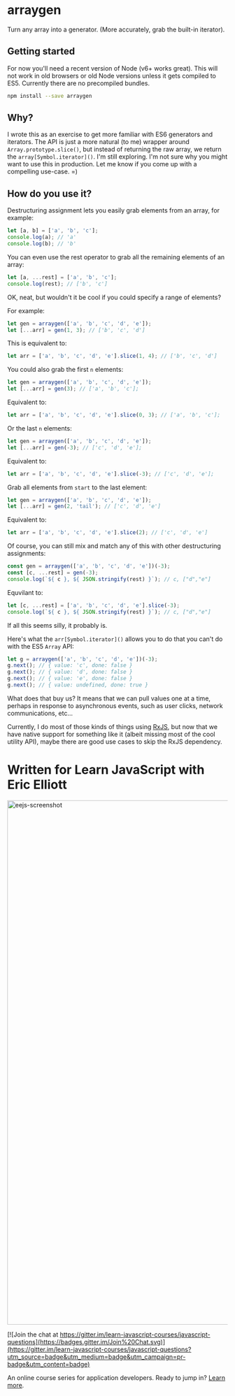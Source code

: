 # arraygen

Turn any array into a generator. (More accurately, grab the built-in iterator).

## Getting started

For now you'll need a recent version of Node (v6+ works great). This will not work in old browsers or old Node versions unless it gets compiled to ES5. Currently there are no precompiled bundles.

```sh
npm install --save arraygen
```

## Why?

I wrote this as an exercise to get more familiar with ES6 generators and iterators. The API is just a more natural (to me) wrapper around `Array.prototype.slice()`, but instead of returning the raw array, we return the `array[Symbol.iterator]()`. I'm still exploring. I'm not sure why you might want to use this in production. Let me know if you come up with a compelling use-case. =)

## How do you use it?

Destructuring assignment lets you easily grab elements from an array, for example:

```js
let [a, b] = ['a', 'b', 'c'];
console.log(a); // 'a'
console.log(b); // 'b'
```

You can even use the rest operator to grab all the remaining elements of an array:

```js
let [a, ...rest] = ['a', 'b', 'c'];
console.log(rest); // ['b', 'c']
```

OK, neat, but wouldn't it be cool if you could specify a range of elements?

For example:

```js
let gen = arraygen(['a', 'b', 'c', 'd', 'e']);
let [...arr] = gen(1, 3); // ['b', 'c', 'd']
```

This is equivalent to:

```js
let arr = ['a', 'b', 'c', 'd', 'e'].slice(1, 4); // ['b', 'c', 'd']
```

You could also grab the first `n` elements:

```js
let gen = arraygen(['a', 'b', 'c', 'd', 'e']);
let [...arr] = gen(3); // ['a', 'b', 'c'];
```

Equivalent to:

```js
let arr = ['a', 'b', 'c', 'd', 'e'].slice(0, 3); // ['a', 'b', 'c'];
```

Or the last `n` elements:

```js
let gen = arraygen(['a', 'b', 'c', 'd', 'e']);
let [...arr] = gen(-3); // ['c', 'd', 'e'];
```

Equivalent to:

```js
let arr = ['a', 'b', 'c', 'd', 'e'].slice(-3); // ['c', 'd', 'e'];
```

Grab all elements from `start` to the last element:

```js
let gen = arraygen(['a', 'b', 'c', 'd', 'e']);
let [...arr] = gen(2, 'tail'); // ['c', 'd', 'e']
```

Equivalent to:

```js
let arr = ['a', 'b', 'c', 'd', 'e'].slice(2); // ['c', 'd', 'e']
```

Of course, you can still mix and match any of this with other destructuring assignments:

```js
const gen = arraygen(['a', 'b', 'c', 'd', 'e'])(-3);
const [c, ...rest] = gen(-3);
console.log(`${ c }, ${ JSON.stringify(rest) }`); // c, ["d","e"]
```

Equvilant to:

```js
let [c, ...rest] = ['a', 'b', 'c', 'd', 'e'].slice(-3);
console.log(`${ c }, ${ JSON.stringify(rest) }`); // c, ["d","e"]
```

If all this seems silly, it probably is.

Here's what the `arr[Symbol.iterator]()` allows you to do that you can't do with the ES5 `Array` API:

```js
let g = arraygen(['a', 'b', 'c', 'd', 'e'])(-3);
g.next(); // { value: 'c', done: false }
g.next(); // { value: 'd', done: false }
g.next(); // { value: 'e', done: false }
g.next(); // { value: undefined, done: true }
```

What does that buy us? It means that we can pull values one at a time, perhaps in response to asynchronous events, such as user clicks, network communications, etc...

Currently, I do most of those kinds of things using [RxJS](https://github.com/Reactive-Extensions/RxJS), but now that we have native support for something like it (albeit missing most of the cool utility API), maybe there are good use cases to skip the RxJS dependency.


Written for Learn JavaScript with Eric Elliott
==============================================
<a href="https://ericelliottjs.com"><img width="1200" alt="eejs-screenshot" src="https://cloud.githubusercontent.com/assets/364727/8640836/76d86618-28c3-11e5-8b6e-27d9cd72180e.png"></a>

[![Join the chat at https://gitter.im/learn-javascript-courses/javascript-questions](https://badges.gitter.im/Join%20Chat.svg)](https://gitter.im/learn-javascript-courses/javascript-questions?utm_source=badge&utm_medium=badge&utm_campaign=pr-badge&utm_content=badge)

An online course series for application developers. Ready to jump in? [Learn more](https://ericelliottjs.com/).
